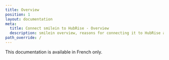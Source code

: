 ```yaml
---
title: Overview
position: 1
layout: documentation
meta:
  title: Connect smilein to HubRise - Overview
  description: smilein overview, reasons for connecting it to HubRise and summary of integrated features. Synchronise data between your EPOS and your apps.
path_override: /
---
```


This documentation is <Link to="/fr/apps/smilein" addLocalePrefix={false}>available in French only</Link>.

